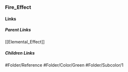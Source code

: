 ### Fire_Effect
#### Links
##### Parent Links
[[Elemental_Effect]]
##### Children Links
#Folder/Reference
#Folder/Color/Green
#Folder/Subcolor/1
